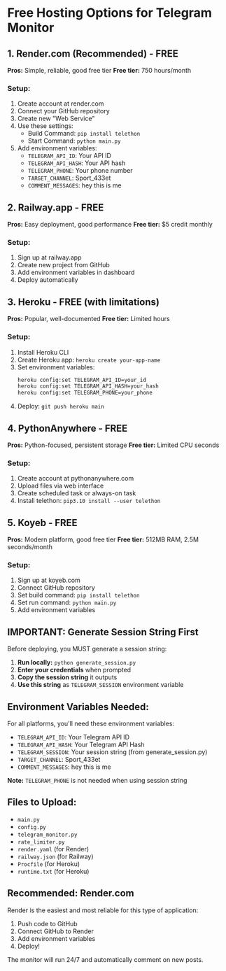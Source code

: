 # Free Hosting Options for Telegram Monitor

## 1. Render.com (Recommended) - FREE
**Pros:** Simple, reliable, good free tier
**Free tier:** 750 hours/month

### Setup:
1. Create account at render.com
2. Connect your GitHub repository
3. Create new "Web Service"
4. Use these settings:
   - Build Command: `pip install telethon`
   - Start Command: `python main.py`
5. Add environment variables:
   - `TELEGRAM_API_ID`: Your API ID
   - `TELEGRAM_API_HASH`: Your API hash
   - `TELEGRAM_PHONE`: Your phone number
   - `TARGET_CHANNEL`: Sport_433et
   - `COMMENT_MESSAGES`: hey this is me

## 2. Railway.app - FREE
**Pros:** Easy deployment, good performance
**Free tier:** $5 credit monthly

### Setup:
1. Sign up at railway.app
2. Create new project from GitHub
3. Add environment variables in dashboard
4. Deploy automatically

## 3. Heroku - FREE (with limitations)
**Pros:** Popular, well-documented
**Free tier:** Limited hours

### Setup:
1. Install Heroku CLI
2. Create Heroku app: `heroku create your-app-name`
3. Set environment variables:
   ```bash
   heroku config:set TELEGRAM_API_ID=your_id
   heroku config:set TELEGRAM_API_HASH=your_hash
   heroku config:set TELEGRAM_PHONE=your_phone
   ```
4. Deploy: `git push heroku main`

## 4. PythonAnywhere - FREE
**Pros:** Python-focused, persistent storage
**Free tier:** Limited CPU seconds

### Setup:
1. Create account at pythonanywhere.com
2. Upload files via web interface
3. Create scheduled task or always-on task
4. Install telethon: `pip3.10 install --user telethon`

## 5. Koyeb - FREE
**Pros:** Modern platform, good free tier
**Free tier:** 512MB RAM, 2.5M seconds/month

### Setup:
1. Sign up at koyeb.com
2. Connect GitHub repository
3. Set build command: `pip install telethon`
4. Set run command: `python main.py`
5. Add environment variables

## IMPORTANT: Generate Session String First

Before deploying, you MUST generate a session string:

1. **Run locally:** `python generate_session.py`
2. **Enter your credentials** when prompted
3. **Copy the session string** it outputs
4. **Use this string** as `TELEGRAM_SESSION` environment variable

## Environment Variables Needed:
For all platforms, you'll need these environment variables:
- `TELEGRAM_API_ID`: Your Telegram API ID
- `TELEGRAM_API_HASH`: Your Telegram API Hash  
- `TELEGRAM_SESSION`: Your session string (from generate_session.py)
- `TARGET_CHANNEL`: Sport_433et
- `COMMENT_MESSAGES`: hey this is me

**Note:** `TELEGRAM_PHONE` is not needed when using session string

## Files to Upload:
- `main.py`
- `config.py`
- `telegram_monitor.py`
- `rate_limiter.py`
- `render.yaml` (for Render)
- `railway.json` (for Railway)
- `Procfile` (for Heroku)
- `runtime.txt` (for Heroku)

## Recommended: Render.com
Render is the easiest and most reliable for this type of application:
1. Push code to GitHub
2. Connect GitHub to Render
3. Add environment variables
4. Deploy!

The monitor will run 24/7 and automatically comment on new posts.